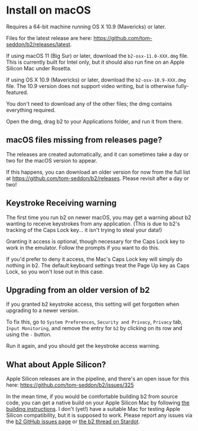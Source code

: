 # Install on macOS

Requires a 64-bit machine running OS X 10.9 (Mavericks) or later.

Files for the latest release are here:
https://github.com/tom-seddon/b2/releases/latest.

If using macOS 11 (Big Sur) or later, download the
`b2-osx-11.0-XXX.dmg` file. This is currently built for Intel only,
but it should also run fine on an Apple Silicon Mac under Rosetta.

If using OS X 10.9 (Mavericks) or later, download the
`b2-osx-10.9-XXX.dmg` file. The 10.9 version does not support video
writing, but is otherwise fully-featured.

You don't need to download any of the other files; the dmg contains
everything required.

Open the dmg, drag b2 to your Applications folder, and run it from
there.

## macOS files missing from releases page?

The releases are created automatically, and it can sometimes take a
day or two for the macOS version to appear.

If this happens, you can download an older version for now from the
full list at https://github.com/tom-seddon/b2/releases. Please revisit
after a day or two!

## Keystroke Receiving warning

The first time you run b2 on newer macOS, you may get a warning about
b2 wanting to receive keystrokes from any application. (This is due to
b2's tracking of the Caps Lock key... it isn't trying to steal your
data!)

Granting it access is optional, though necessary for the Caps Lock key
to work in the emulator. Follow the prompts if you want to do this.

If you'd prefer to deny it access, the Mac's Caps Lock key will simply
do nothing in b2. The default keyboard settings treat the Page Up key
as Caps Lock, so you won't lose out in this case.

## Upgrading from an older version of b2

If you granted b2 keystroke access, this setting will get forgotten
when upgrading to a newer version.

To fix this, go to `System Preferences`, `Security and Privacy`,
`Privacy` tab, `Input Monitoring`, and remove the entry for `b2` by
clicking on its row and using the `-` button.

Run it again, and you should get the keystroke access warning.

## What about Apple Silicon?

Apple Silicon releases are in the pipeline, and there's an open issue
for this here: https://github.com/tom-seddon/b2/issues/325

In the mean time, if you would be comfortable building b2 from source
code, you can get a native build on your Apple Silicon Mac by
following [the building instructions](./Building.md). I don't (yet!)
have a suitable Mac for testing Apple Silicon compatibility, but it is
supposed to work. Please report any issues via the
[b2 GitHub issues page](https://github.com/tom-seddon/b2/issues) or
[the b2 thread on Stardot](https://stardot.org.uk/forums/viewtopic.php?f=4&t=13081).
